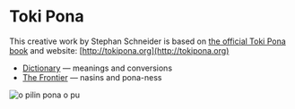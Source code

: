 # Toki Pona

This creative work by Stephan Schneider is based on [the official Toki Pona book](http://www.amazon.com/gp/product/0978292308) and website: [http://tokipona.org](http://tokipona.org)

* [Dictionary](nimi-ale.md) — meanings and conversions
* [The Frontier](nasin-ale.md) — nasins and pona-ness

![o pilin pona o pu](sitelen/kulupu/jan-pu/o-pilin-pona-o-pu.jpg)

<!-- jan Tepan en jan ale ale ale -->